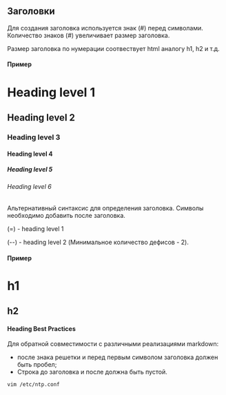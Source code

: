 ## Заголовки

Для создания заголовка используется знак (#) перед символами. Количество знаков (#) увеличивает размер заголовка.

Размер заголовка по нумерации соотвествует html аналогу h1, h2 и т.д.

#### Пример

# Heading level 1
## Heading level 2
### Heading level 3
#### Heading level 4
##### Heading level 5
###### Heading level 6


Альтернативный синтаксис для определения заголовка. Символы необходимо добавить после заголовка.

(=) - heading level 1 

(--) - heading level 2 (Минимальное количество дефисов - 2).

#### Пример

h1
=

h2
--


#### Heading Best Practices

Для обратной совместимости с различными реализациями markdown:
 - после знака решетки и перед первым символом заголовка должен быть пробел;
 - Строка до заголовка и после должна быть пустой.










```
vim /etc/ntp.conf
```
